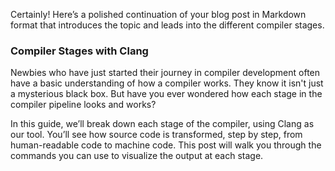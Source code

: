 
Certainly! Here’s a polished continuation of your blog post in Markdown format that introduces the topic and leads into the different compiler stages.

### Compiler Stages with Clang
Newbies who have just started their journey in compiler development often have a basic understanding of how a compiler works. They know it isn't just a mysterious black box. But have you ever wondered how each stage in the compiler pipeline looks and works?

In this guide, we’ll break down each stage of the compiler, using Clang as our tool. You’ll see how source code is transformed, step by step, from human-readable code to machine code. This post will walk you through the commands you can use to visualize the output at each stage.

